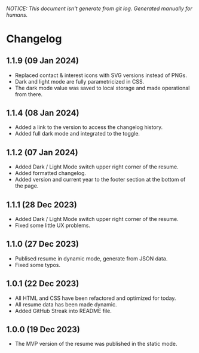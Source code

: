 ###### NOTICE: This document isn't generate from git log. Generated manually for humans.

# Changelog

## 1.1.9 (09 Jan 2024)
* Replaced contact & interest icons with SVG versions instead of PNGs.
* Dark and light mode are fully parametricized in CSS.
* The dark mode value was saved to local storage and made operational from there.

## 1.1.4 (08 Jan 2024)
* Added a link to the version to access the changelog history.
* Added full dark mode and integrated to the toggle.

## 1.1.2 (07 Jan 2024)
* Added Dark / Light Mode switch upper right corner of the resume.
* Added formatted changelog.
* Added version and current year to the footer section at the bottom of the page.

## 1.1.1 (28 Dec 2023)
* Added Dark / Light Mode switch upper right corner of the resume.
* Fixed some little UX problems.

## 1.1.0 (27 Dec 2023)
* Publised resume in dynamic mode, generate from JSON data.
* Fixed some typos.

## 1.0.1 (22 Dec 2023)
* All HTML and CSS have been refactored and optimized for today.
* All resume data has been made dynamic.
* Added GitHub Streak into README file.

## 1.0.0 (19 Dec 2023)
* The MVP version of the resume was published in the static mode.
